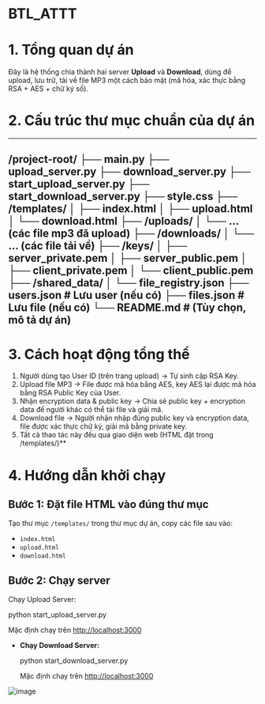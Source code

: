 # BTL_ATTT

# 1. Tổng quan dự án

Đây là hệ thống chia thành hai server **Upload** và **Download**, dùng để upload, lưu trữ, tải về file MP3 một cách bảo mật (mã hóa, xác thực bằng RSA + AES + chữ ký số).

# **2. Cấu trúc thư mục chuẩn của dự án**
---
/project-root/
├── main.py
├── upload_server.py
├── download_server.py
├── start_upload_server.py
├── start_download_server.py
├── style.css
├── /templates/
│   ├── index.html
│   ├── upload.html
│   └── download.html
├── /uploads/
│   └── ... (các file mp3 đã upload)
├── /downloads/
│   └── ... (các file tải về)
├── /keys/
│   ├── server_private.pem
│   ├── server_public.pem
│   ├── client_private.pem
│   └── client_public.pem
├── /shared_data/
│   └── file_registry.json
├── users.json           # Lưu user (nếu có)
├── files.json           # Lưu file (nếu có)
└── README.md            # (Tùy chọn, mô tả dự án)
----
# 3. Cách hoạt động tổng thể

1. Người dùng tạo User ID (trên trang upload)
   → Tự sinh cặp RSA Key.
2. Upload file MP3
   → File được mã hóa bằng AES, key AES lại được mã hóa bằng RSA Public Key của User.
3. Nhận encryption data & public key
   → Chia sẻ public key + encryption data để người khác có thể tải file và giải mã.
4. Download file
   → Người nhận nhập đúng public key và encryption data, file được xác thực chữ ký, giải mã bằng private key.
5. Tất cả thao tác này đều qua giao diện web (HTML đặt trong /templates/)**

# 4. Hướng dẫn khởi chạy

## Bước 1: Đặt file HTML vào đúng thư mục

Tạo thư mục `/templates/` trong thư mục dự án, copy các file sau vào:

* `index.html`
* `upload.html`
* `download.html`

## Bước 2: Chạy server

Chạy Upload Server:

  
  python start_upload_server.py
  

  Mặc định chạy trên [http://localhost:3000](http://localhost:3000) 

* **Chạy Download Server:**

  python start_download_server.py

   Mặc định chạy trên [http://localhost:3000](http://localhost:3000) 

![image](https://github.com/user-attachments/assets/5803ff15-2dd5-4710-9775-b38f02b44c18)
